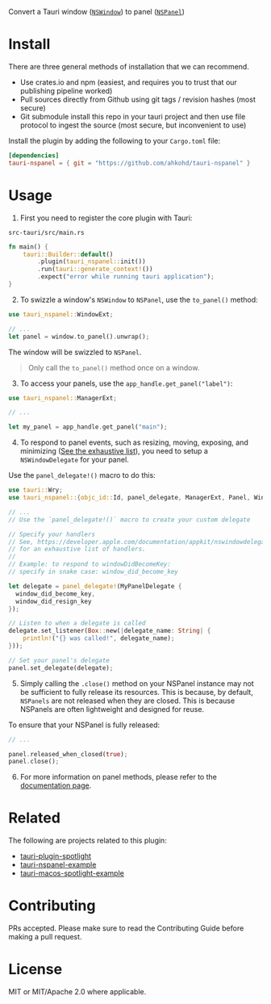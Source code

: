 Convert a Tauri window ([`NSWindow`](https://developer.apple.com/documentation/appkit/nswindow)) to panel ([`NSPanel`](https://developer.apple.com/documentation/appkit/nspanel))

# Install

There are three general methods of installation that we can recommend.

- Use crates.io and npm (easiest, and requires you to trust that our publishing pipeline worked)
- Pull sources directly from Github using git tags / revision hashes (most secure)
- Git submodule install this repo in your tauri project and then use file protocol to ingest the source (most secure, but inconvenient to use)

Install the plugin by adding the following to your `Cargo.toml` file:

```toml
[dependencies]
tauri-nspanel = { git = "https://github.com/ahkohd/tauri-nspanel" }
```

# Usage

1. First you need to register the core plugin with Tauri:

`src-tauri/src/main.rs`

```rust
fn main() {
    tauri::Builder::default()
        .plugin(tauri_nspanel::init())
        .run(tauri::generate_context!())
        .expect("error while running tauri application");
}
```

2. To swizzle a window's `NSWindow` to `NSPanel`, use the `to_panel()` method:

```rust
use tauri_nspanel::WindowExt;

// ...
let panel = window.to_panel().unwrap();
```

The window will be swizzled to `NSPanel`.

> Only call the `to_panel()` method once on a window.

3. To access your panels, use the `app_handle.get_panel("label")`:

```rust
use tauri_nspanel::ManagerExt;

// ...

let my_panel = app_handle.get_panel("main");
```

4. To respond to panel events, such as resizing, moving, exposing, and minimizing ([See the exhaustive list](https://developer.apple.com/documentation/appkit/nswindowdelegate?language=objc)), you need to setup a `NSWindowDelegate` for your panel.

Use the `panel_delegate!()` macro to do this:

```rust
use tauri::Wry;
use tauri_nspanel::{objc_id::Id, panel_delegate, ManagerExt, Panel, WindowExt};

// ...
// Use the `panel_delegate!()` macro to create your custom delegate

// Specify your handlers
// See, https://developer.apple.com/documentation/appkit/nswindowdelegate?language=objc
// for an exhaustive list of handlers.
//
// Example: to respond to windowDidBecomeKey:
// specify in snake case: window_did_become_key

let delegate = panel_delegate!(MyPanelDelegate {
  window_did_become_key,
  window_did_resign_key
});

// Listen to when a delegate is called
delegate.set_listener(Box::new(|delegate_name: String| {
    println!("{} was called!", delegate_name);
}));

// Set your panel's delegate
panel.set_delegate(delegate);
```

5. Simply calling the `.close()` method on your NSPanel instance may not be sufficient to fully release its resources. This is because, by default,
   `NSPanels` are not released when they are closed. This is because NSPanels are often lightweight and designed for reuse.

To ensure that your NSPanel is fully released:

```rust
// ...

panel.released_when_closed(true);
panel.close();
```

6. For more information on panel methods, please refer to the [documentation page](https://ahkohd.github.io/tauri-nspanel/tauri_nspanel/raw_nspanel/struct.RawNSPanel.html).

# Related

The following are projects related to this plugin:

- [tauri-plugin-spotlight](https://github.com/zzzze/tauri-plugin-spotlight)
- [tauri-nspanel-example](https://github.com/ahkohd/tauri-nspanel/tree/main/examples/vanilla)
- [tauri-macos-spotlight-example](https://github.com/ahkohd/tauri-macos-spotlight-example)

# Contributing

PRs accepted. Please make sure to read the Contributing Guide before making a pull request.

# License

MIT or MIT/Apache 2.0 where applicable.
